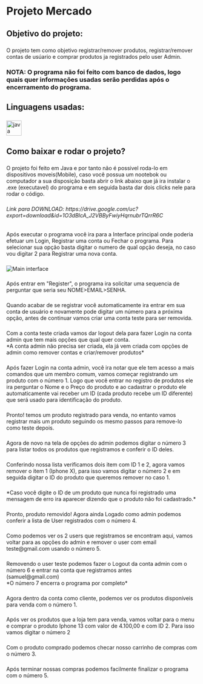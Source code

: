<h1 align="left">Projeto Mercado</h1>

###

<h2 align="left">Objetivo do projeto:</h2>

###

<p align="left">O projeto tem como objetivo registrar/remover produtos, registrar/remover contas de usúario e comprar produtos ja registrados pelo user Admin.</p>

###

<h3 align="left">NOTA: O programa não foi feito com banco de dados, logo quais quer informações usadas serão perdidas após o encerramento do programa.</h3>

###

<h2 align="left">Linguagens usadas:</h2>

###

<div align="left">
  <img src="https://skillicons.dev/icons?i=java" height="40" alt="java logo"  />
</div>

###

<h2 align="left">Como baixar e rodar o projeto?</h2>

###

<p align="left">O projeto foi feito em Java e por tanto não é possivel roda-lo em dispositivos moveis(Mobile), caso você possua um nootebok ou computador a sua disposição basta abrir o link abaixo que já ira instalar o .exe (executavel) do programa e em seguida basta dar dois clicks nele para rodar o código.</p>

###

<h6 align="left">Link para DOWNLOAD: https://drive.google.com/uc?export=download&id=1O3dBlcA_J2VBByFwiyHqrnubrTQrrR6C</h6>

###

<p align="left">Após executar o programa você ira para a Interface principal onde poderia efetuar um Login, Registrar uma conta ou Fechar o programa. Para selecionar sua opção basta digitar o numero de qual opção deseja, no caso vou digitar 2 para Registrar uma nova conta.</p>

###

![Main interface](https://github.com/SamuelBozza/projetoMercado/assets/102820398/3f38eaf1-2a10-4582-9e93-6c1b62cdf612)

###

<p align="left">Após entrar em "Register", o programa ira solicitar uma sequencia de perguntar que seria seu NOME>EMAIL>SENHA.</p>

###

<p align="left"><IMAGEM register-name></p>

###

<p align="left"><IMAGEM register-email></p>

###

<p align="left"><imagem register-senha></p>

###

<p align="left">Quando acabar de se registrar você automaticamente ira entrar em sua conta de usuário e novamente pode digitar um número para a próxima opção, antes de continuar vamos criar uma conta teste para ser removida.</p>

###

<p align="left"><IMAGEM loggedmemberoptions></p>

###

<p align="left"><IMAGEM Main Interface></p>

###

<p align="left"><IMAGEM register-name-teste></p>

###

<p align="left"><IMAGEM register-email-teste></p>

###

<p align="left"><IMAGEM register-senha-teste></p>

###

<p align="left">Com a conta teste criada vamos dar logout dela para fazer Login na conta admin que tem mais opções que qual quer conta.<br>*A conta admin não precisa ser criada, ela já vem criada com opções de admin como remover contas e criar/remover produtos*</p>

###

<p align="left"><IMAGEM loggedmemberoptions 4></p>

###

<p align="left"><IMAGEM main-interface-1></p>

###

<p align="left"><IMAGEM login-admin></p>

###

<p align="left"><IMAGEM login-senha-admin></p>

###

<p align="left"><IMAGEM admin-login-message></p>

###

<p align="left">Após fazer Login na conta admin, você ira notar que ele tem acesso a mais comandos que um membro comum, vamos começar registrando um produto com o número 1. Logo que você entrar no registro de produtos ele ira perguntar o Nome e o Preço do produto e ao cadastrar o produto ele automaticamente vai receber um ID (cada produto recebe um ID diferente) que será usado para identificação do produto.</p>

###

<p align="left"><IMAGEM loggedadminoptions-1></p>

###

<p align="left"><IMAGEM register-product-name-iphone></p>

###

<p align="left"><IMAGEM register-product-price-1800></p>

###

<p align="left"><IMAGEM register-sucefful-message></p>

###

<p align="left">Pronto! temos um produto registrado para venda, no entanto vamos registrar mais um produto seguindo os mesmo passos para remove-lo como teste depois.</p>

###

<p align="left"><IMAGEM loggedadminoptions-1></p>

###

<p align="left"><IMAGEM register-product-name-iphone13></p>

###

<p align="left"><IMAGEM register-product-price-4100></p>

###

<p align="left"><IMAGEM register-sucefful-message></p>

###

<p align="left">Agora de novo na tela de opções do admin podemos digitar o número 3 para listar todos os produtos que registramos e conferir o ID deles.</p>

###

<p align="left"><IMAGEM listproducts-as-admin></p>

###

<p align="left"><IMAGEM productlist-admin></p>

###

<p align="left">Conferindo nossa lista verificamos dois item com ID 1 e 2, agora vamos remover o item 1 (Iphone X), para isso vamos digitar o número 2 e em seguida digitar o ID do produto que queremos remover no caso 1.</p>

###

<p align="left"><IMAGEM removeproduct-2></p>

###

<p align="left"><IMAGEM removingproduct-1></p>

###

<p align="left"><IMAGEM removingproduct-removed-message></p>

###

<p align="left">*Caso você digite o ID de um produto que nunca foi registrado uma mensagem de erro ira aparecer dizendo que o produto não foi cadastrado.*</p>

###

<p align="left">Pronto, produto removido! Agora ainda Logado como admin podemos conferir a lista de User registrados com o número 4.</p>

###

<p align="left"><IMAGEM userlist-4></p>

###

<p align="left"><IMAGEM userregistred-list></p>

###

<p align="left">Como podemos ver os 2 users que registramos se encontram aqui, vamos voltar para as opções do admin e remover o user com email teste@gmail.com usando o número 5.</p>

###

<p align="left"><IMAGEM removeuser-5></p>

###

<p align="left"><IMAGEM removeuser-teste@gmail.com></p>

###

<p align="left"><IMAGEM remove-user-message></p>

###

<p align="left">Removendo o user teste podemos fazer o Logout da conta admin com o número 6 e entrar na conta que registramos antes<br>(samuel@gmail.com)<br>*O número 7 encerra o programa por completo*</p>

###

<p align="left"><IMAGEM logout-admin></p>

###

<p align="left"><IMAGEM logout-admin-message></p>

###

<p align="left"><IMAGEM login-member></p>

###

<p align="left"><IMAGEM login-membro-samuel></p>

###

<p align="left"><IMAGEM login-membro-samuel-senha></p>

###

<p align="left"><IMAGEM login-message></p>

###

<p align="left">Agora dentro da conta como cliente, podemos ver os produtos disponíveis para venda com o número 1.</p>

###

<p align="left"><IMAGEM member-listproduct-1></p>

###

<p align="left"><IMAGEM member-listproduct-2></p>

###

<p align="left">Após ver os produtos que a loja tem para venda, vamos voltar para o menu e comprar o produto Iphone 13 com valor de 4.100,00 e com ID 2. Para isso vamos digitar o número 2</p>

###

<p align="left"><IMAGEM buyingproduct-2></p>

###

<p align="left"><IMAGEM buyingproduct-3></p>

###

<p align="left"><IMAGEM buyingproduct-message></p>

###

<p align="left">Com o produto comprado podemos checar nosso carrinho de compras com o número 3.</p>

###

<p align="left"><IMAGEM checkcart-3></p>

###

<p align="left"><IMAGEM cartchecked></p>

###

<p align="left">Após terminar nossas compras podemos facilmente finalizar o programa com o número 5.</p>

###
